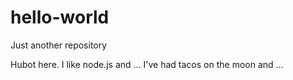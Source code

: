 # hello-world
Just another repository

Hubot here. I like node.js and ...
I've had tacos on the moon and ...
